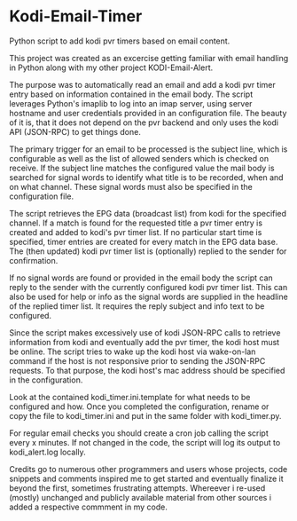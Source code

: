 # Kodi-Email-Timer
Python script to add kodi pvr timers based on email content.

This project was created as an excercise getting familiar with email handling in Python along with my other project KODI-Email-Alert.

The purpose was to automatically read an email and add a kodi pvr timer entry based on information contained in the email body.
The script leverages Python's imaplib to log into an imap server, using server hostname and user credentials provided in an configuration file. The beauty of it is, that it does not depend on the pvr backend and only uses the kodi API (JSON-RPC) to get things done.

The primary trigger for an email to be processed is the subject line, which is configurable as well as the list of allowed senders which is checked on receive. If the subject line matches the configured value the mail body is searched for signal words to identify what title is to be recorded, when and on what channel. These signal words must also be specified in the configuration file.

The script retrieves the EPG data (broadcast list) from kodi for the specified channel. If a match is found for the requested title a pvr timer entry is created and added to kodi's pvr timer list. If no particular start time is specified, timer entries are created for every match in the EPG data base. The (then updated) kodi pvr timer list is (optionally) replied to the sender for confirmation.

If no signal words are found or provided in the email body the script can reply to the sender with the currently configured kodi pvr timer list. This can also be used for help or info as the signal words are supplied in the headline of the replied timer list. It requires the reply subject and info text to be configured. 

Since the script makes excessively use of kodi JSON-RPC calls to retrieve information from kodi and eventually add the pvr timer, the kodi host must be online. The script tries to wake up the kodi host via wake-on-lan command if the host is not responsive prior to sending the JSON-RPC requests. To that purpose, the kodi host's mac address should be specified in the configuration.

Look at the contained kodi_timer.ini.template for what needs to be configured and how. Once you completed the configuration, rename or copy the file to kodi_timer.ini and put in the same folder with kodi_timer.py. 

For regular email checks you should create a cron job calling the script every x minutes. If not changed in the code, the script will log its output to kodi_alert.log locally.

Credits go to numerous other programmers and users whose projects, code snippets and comments inspired me to get started and eventually finalize it beyond the first, sometimes frustrating attempts. Whereever i re-used (mostly) unchanged and publicly available material from other sources i added a respective commment in my code.
